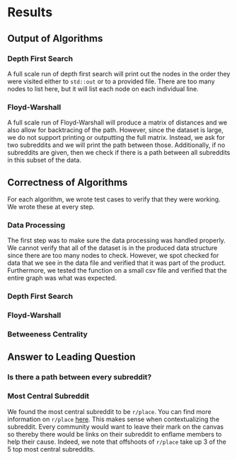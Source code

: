 # Results

## Output of Algorithms
### Depth First Search
A full scale run of depth first search will print out the nodes in the order they were visited either to `std::out` or to a provided file. There are too many nodes to list here, but it will list each node on each individual line. 

### Floyd-Warshall
A full scale run of Floyd-Warshall will produce a matrix of distances and we also allow for backtracing of the path. However, since the dataset is large, we do not support printing or outputting the full matrix. Instead, we ask for two subreddits and we will print the path between those. Additionally, if no subreddits are given, then we check if there is a path between all subreddits in this subset of the data. 

## Correctness of Algorithms
For each algorithm, we wrote test cases to verify that they were working. We wrote these at every step. 
### Data Processing
The first step was to make sure the data processing was handled properly. We cannot verify that all of the dataset is in the produced data structure since there are too many nodes to check. However, we spot checked for data that we see in the data file and verified that it was part of the product. Furthermore, we tested the function on a small csv file and verified that the entire graph was what was expected. 

### Depth First Search

### Floyd-Warshall

### Betweeness Centrality


## Answer to Leading Question
### Is there a path between every subreddit?


### Most Central Subreddit
We found the most central subreddit to be `r/place`.  You can find more information on `r/place` [here](https://en.wikipedia.org/wiki/R/place). This makes sense when contextualizing the subreddit. Every community would want to leave their mark on the canvas so thereby there would be links on their subreddit to enflame members to help their cause. Indeed, we note that offshoots of `r/place` take up 3 of the 5 top most central subreddits. 